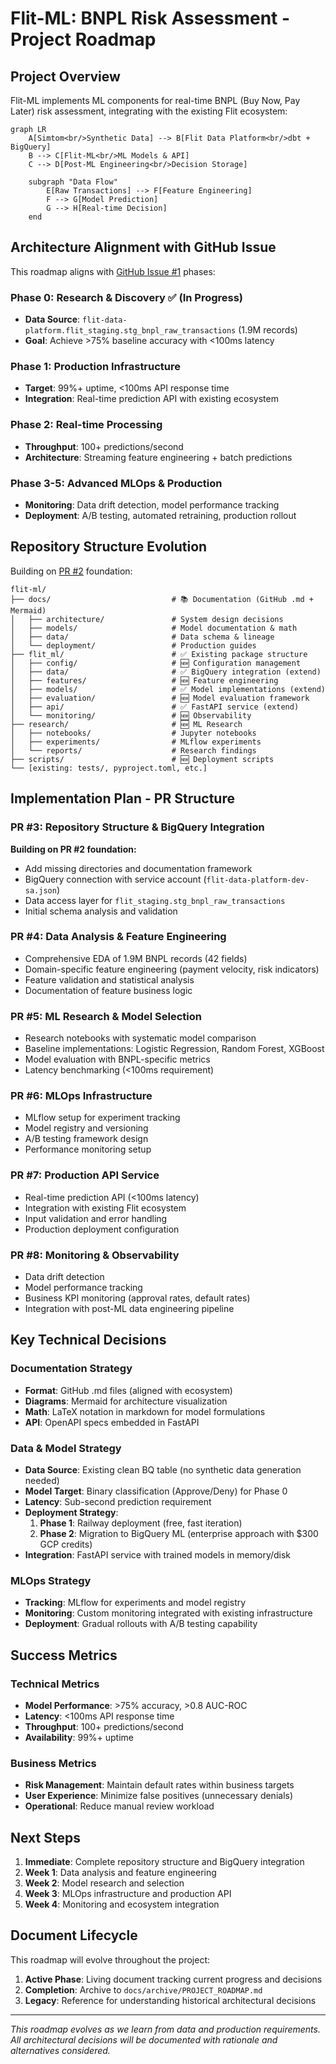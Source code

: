 # Flit-ML: BNPL Risk Assessment - Project Roadmap

## Project Overview

Flit-ML implements ML components for real-time BNPL (Buy Now, Pay Later) risk assessment, integrating with the existing Flit ecosystem:

```mermaid
graph LR
    A[Simtom<br/>Synthetic Data] --> B[Flit Data Platform<br/>dbt + BigQuery]
    B --> C[Flit-ML<br/>ML Models & API]
    C --> D[Post-ML Engineering<br/>Decision Storage]

    subgraph "Data Flow"
        E[Raw Transactions] --> F[Feature Engineering]
        F --> G[Model Prediction]
        G --> H[Real-time Decision]
    end
```

## Architecture Alignment with GitHub Issue

This roadmap aligns with [GitHub Issue #1](https://github.com/whitehackr/flit-ml/issues/1) phases:

### Phase 0: Research & Discovery ✅ (In Progress)
- **Data Source**: `flit-data-platform.flit_staging.stg_bnpl_raw_transactions` (1.9M records)
- **Goal**: Achieve >75% baseline accuracy with <100ms latency

### Phase 1: Production Infrastructure
- **Target**: 99%+ uptime, <100ms API response time
- **Integration**: Real-time prediction API with existing ecosystem

### Phase 2: Real-time Processing
- **Throughput**: 100+ predictions/second
- **Architecture**: Streaming feature engineering + batch predictions

### Phase 3-5: Advanced MLOps & Production
- **Monitoring**: Data drift detection, model performance tracking
- **Deployment**: A/B testing, automated retraining, production rollout

## Repository Structure Evolution

Building on [PR #2](https://github.com/whitehackr/flit-ml/pull/2) foundation:

```
flit-ml/
├── docs/                           # 📚 Documentation (GitHub .md + Mermaid)
│   ├── architecture/               # System design decisions
│   ├── models/                     # Model documentation & math
│   ├── data/                       # Data schema & lineage
│   └── deployment/                 # Production guides
├── flit_ml/                        # ✅ Existing package structure
│   ├── config/                     # 🆕 Configuration management
│   ├── data/                       # ✅ BigQuery integration (extend)
│   ├── features/                   # 🆕 Feature engineering
│   ├── models/                     # ✅ Model implementations (extend)
│   ├── evaluation/                 # 🆕 Model evaluation framework
│   ├── api/                        # ✅ FastAPI service (extend)
│   └── monitoring/                 # 🆕 Observability
├── research/                       # 🆕 ML Research
│   ├── notebooks/                  # Jupyter notebooks
│   ├── experiments/                # MLflow experiments
│   └── reports/                    # Research findings
├── scripts/                        # 🆕 Deployment scripts
└── [existing: tests/, pyproject.toml, etc.]
```

## Implementation Plan - PR Structure

### PR #3: Repository Structure & BigQuery Integration
**Building on PR #2 foundation:**
- Add missing directories and documentation framework
- BigQuery connection with service account (`flit-data-platform-dev-sa.json`)
- Data access layer for `flit_staging.stg_bnpl_raw_transactions`
- Initial schema analysis and validation

### PR #4: Data Analysis & Feature Engineering
- Comprehensive EDA of 1.9M BNPL records (42 fields)
- Domain-specific feature engineering (payment velocity, risk indicators)
- Feature validation and statistical analysis
- Documentation of feature business logic

### PR #5: ML Research & Model Selection
- Research notebooks with systematic model comparison
- Baseline implementations: Logistic Regression, Random Forest, XGBoost
- Model evaluation with BNPL-specific metrics
- Latency benchmarking (<100ms requirement)

### PR #6: MLOps Infrastructure
- MLflow setup for experiment tracking
- Model registry and versioning
- A/B testing framework design
- Performance monitoring setup

### PR #7: Production API Service
- Real-time prediction API (<100ms latency)
- Integration with existing Flit ecosystem
- Input validation and error handling
- Production deployment configuration

### PR #8: Monitoring & Observability
- Data drift detection
- Model performance tracking
- Business KPI monitoring (approval rates, default rates)
- Integration with post-ML data engineering pipeline

## Key Technical Decisions

### Documentation Strategy
- **Format**: GitHub .md files (aligned with ecosystem)
- **Diagrams**: Mermaid for architecture visualization
- **Math**: LaTeX notation in markdown for model formulations
- **API**: OpenAPI specs embedded in FastAPI

### Data & Model Strategy
- **Data Source**: Existing clean BQ table (no synthetic data generation needed)
- **Model Target**: Binary classification (Approve/Deny) for Phase 0
- **Latency**: Sub-second prediction requirement
- **Deployment Strategy**:
  1. **Phase 1**: Railway deployment (free, fast iteration)
  2. **Phase 2**: Migration to BigQuery ML (enterprise approach with $300 GCP credits)
- **Integration**: FastAPI service with trained models in memory/disk

### MLOps Strategy
- **Tracking**: MLflow for experiments and model registry
- **Monitoring**: Custom monitoring integrated with existing infrastructure
- **Deployment**: Gradual rollouts with A/B testing capability

## Success Metrics

### Technical Metrics
- **Model Performance**: >75% accuracy, >0.8 AUC-ROC
- **Latency**: <100ms API response time
- **Throughput**: 100+ predictions/second
- **Availability**: 99%+ uptime

### Business Metrics
- **Risk Management**: Maintain default rates within business targets
- **User Experience**: Minimize false positives (unnecessary denials)
- **Operational**: Reduce manual review workload

## Next Steps

1. **Immediate**: Complete repository structure and BigQuery integration
2. **Week 1**: Data analysis and feature engineering
3. **Week 2**: Model research and selection
4. **Week 3**: MLOps infrastructure and production API
5. **Week 4**: Monitoring and ecosystem integration

## Document Lifecycle

This roadmap will evolve throughout the project:
1. **Active Phase**: Living document tracking current progress and decisions
2. **Completion**: Archive to `docs/archive/PROJECT_ROADMAP.md`
3. **Legacy**: Reference for understanding historical architectural decisions

---

*This roadmap evolves as we learn from data and production requirements. All architectural decisions will be documented with rationale and alternatives considered.*